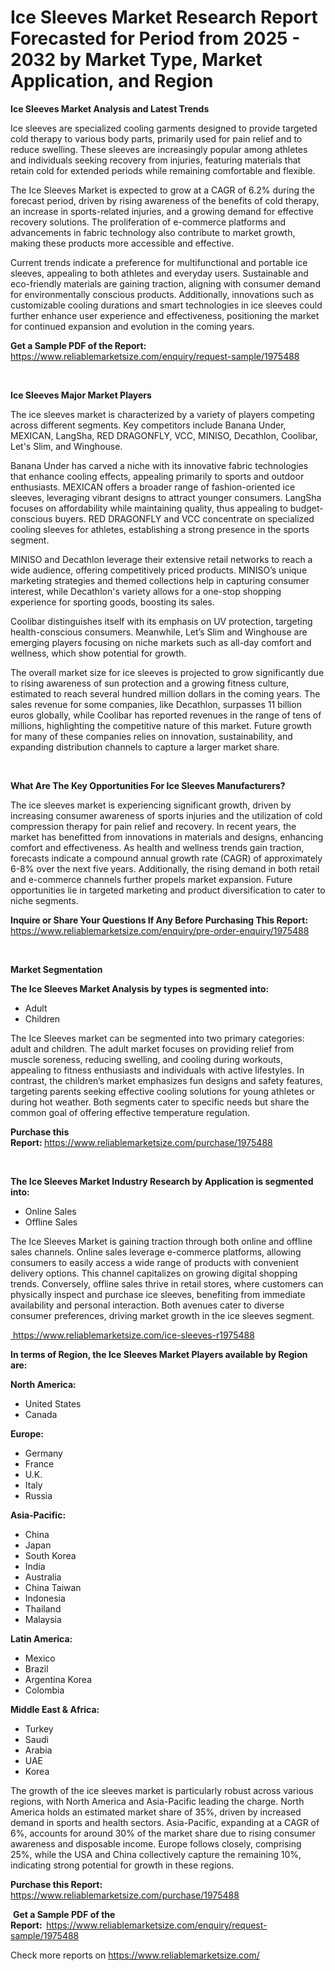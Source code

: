 <p><h1>Ice Sleeves Market Research Report Forecasted for Period from 2025 -  2032 by Market Type, Market Application, and Region</h1></p><p><strong>Ice Sleeves Market Analysis and Latest Trends</strong></p>
<p><p>Ice sleeves are specialized cooling garments designed to provide targeted cold therapy to various body parts, primarily used for pain relief and to reduce swelling. These sleeves are increasingly popular among athletes and individuals seeking recovery from injuries, featuring materials that retain cold for extended periods while remaining comfortable and flexible.</p><p>The Ice Sleeves Market is expected to grow at a CAGR of 6.2% during the forecast period, driven by rising awareness of the benefits of cold therapy, an increase in sports-related injuries, and a growing demand for effective recovery solutions. The proliferation of e-commerce platforms and advancements in fabric technology also contribute to market growth, making these products more accessible and effective.</p><p>Current trends indicate a preference for multifunctional and portable ice sleeves, appealing to both athletes and everyday users. Sustainable and eco-friendly materials are gaining traction, aligning with consumer demand for environmentally conscious products. Additionally, innovations such as customizable cooling durations and smart technologies in ice sleeves could further enhance user experience and effectiveness, positioning the market for continued expansion and evolution in the coming years.</p></p>
<p><strong>Get a Sample PDF of the Report:&nbsp;</strong> <a href="https://www.reliablemarketsize.com/enquiry/request-sample/1975488?utm_campaign=3223&utm_medium=2&utm_source=Github&utm_content=ia&utm_term=05042025&utm_id=ice-sleeves">https://www.reliablemarketsize.com/enquiry/request-sample/1975488</a></p>
<p>&nbsp;</p>
<p><strong>Ice Sleeves Major Market Players</strong></p>
<p><p>The ice sleeves market is characterized by a variety of players competing across different segments. Key competitors include Banana Under, MEXICAN, LangSha, RED DRAGONFLY, VCC, MINISO, Decathlon, Coolibar, Let's Slim, and Winghouse. </p><p>Banana Under has carved a niche with its innovative fabric technologies that enhance cooling effects, appealing primarily to sports and outdoor enthusiasts. MEXICAN offers a broader range of fashion-oriented ice sleeves, leveraging vibrant designs to attract younger consumers. LangSha focuses on affordability while maintaining quality, thus appealing to budget-conscious buyers. RED DRAGONFLY and VCC concentrate on specialized cooling sleeves for athletes, establishing a strong presence in the sports segment.</p><p>MINISO and Decathlon leverage their extensive retail networks to reach a wide audience, offering competitively priced products. MINISO’s unique marketing strategies and themed collections help in capturing consumer interest, while Decathlon's variety allows for a one-stop shopping experience for sporting goods, boosting its sales.</p><p>Coolibar distinguishes itself with its emphasis on UV protection, targeting health-conscious consumers. Meanwhile, Let’s Slim and Winghouse are emerging players focusing on niche markets such as all-day comfort and wellness, which show potential for growth.</p><p>The overall market size for ice sleeves is projected to grow significantly due to rising awareness of sun protection and a growing fitness culture, estimated to reach several hundred million dollars in the coming years. The sales revenue for some companies, like Decathlon, surpasses 11 billion euros globally, while Coolibar has reported revenues in the range of tens of millions, highlighting the competitive nature of this market. Future growth for many of these companies relies on innovation, sustainability, and expanding distribution channels to capture a larger market share.</p></p>
<p>&nbsp;</p>
<p><strong>What Are The Key Opportunities For Ice Sleeves Manufacturers?</strong></p>
<p><p>The ice sleeves market is experiencing significant growth, driven by increasing consumer awareness of sports injuries and the utilization of cold compression therapy for pain relief and recovery. In recent years, the market has benefitted from innovations in materials and designs, enhancing comfort and effectiveness. As health and wellness trends gain traction, forecasts indicate a compound annual growth rate (CAGR) of approximately 6-8% over the next five years. Additionally, the rising demand in both retail and e-commerce channels further propels market expansion. Future opportunities lie in targeted marketing and product diversification to cater to niche segments.</p></p>
<p><strong>Inquire or Share Your Questions If Any Before Purchasing This Report:</strong> <a href="https://www.reliablemarketsize.com/enquiry/pre-order-enquiry/1975488?utm_campaign=3223&utm_medium=2&utm_source=Github&utm_content=ia&utm_term=05042025&utm_id=ice-sleeves">https://www.reliablemarketsize.com/enquiry/pre-order-enquiry/1975488</a></p>
<p>&nbsp;</p>
<p><strong>Market Segmentation</strong></p>
<p><strong>The Ice Sleeves Market Analysis by types is segmented into:</strong></p>
<p><ul><li>Adult</li><li>Children</li></ul></p>
<p><p>The Ice Sleeves market can be segmented into two primary categories: adult and children. The adult market focuses on providing relief from muscle soreness, reducing swelling, and cooling during workouts, appealing to fitness enthusiasts and individuals with active lifestyles. In contrast, the children’s market emphasizes fun designs and safety features, targeting parents seeking effective cooling solutions for young athletes or during hot weather. Both segments cater to specific needs but share the common goal of offering effective temperature regulation.</p></p>
<p><strong>Purchase this Report:&nbsp;</strong><a href="https://www.reliablemarketsize.com/purchase/1975488?utm_campaign=3223&utm_medium=2&utm_source=Github&utm_content=ia&utm_term=05042025&utm_id=ice-sleeves">https://www.reliablemarketsize.com/purchase/1975488</a></p>
<p>&nbsp;</p>
<p><strong>The Ice Sleeves Market Industry Research by Application is segmented into:</strong></p>
<p><ul><li>Online Sales</li><li>Offline Sales</li></ul></p>
<p><p>The Ice Sleeves Market is gaining traction through both online and offline sales channels. Online sales leverage e-commerce platforms, allowing consumers to easily access a wide range of products with convenient delivery options. This channel capitalizes on growing digital shopping trends. Conversely, offline sales thrive in retail stores, where customers can physically inspect and purchase ice sleeves, benefiting from immediate availability and personal interaction. Both avenues cater to diverse consumer preferences, driving market growth in the ice sleeves segment.</p></p>
<p><a href="https://www.reliablemarketsize.com/ice-sleeves-r1975488?utm_campaign=3223&utm_medium=2&utm_source=Github&utm_content=ia&utm_term=05042025&utm_id=ice-sleeves">&nbsp;https://www.reliablemarketsize.com/ice-sleeves-r1975488</a></p>
<p><strong>In terms of Region, the Ice Sleeves Market Players available by Region are:</strong></p>
<p>
    <p> <strong> North America: </strong>
        <ul>
            <li>United States</li>
            <li>Canada</li>
        </ul>
        </p> 
    <p> <strong> Europe: </strong>
        <ul>
            <li>Germany</li>
            <li>France</li>
            <li>U.K.</li>
            <li>Italy</li>
            <li>Russia</li>
        </ul>
        </p> 
    <p> <strong> Asia-Pacific: </strong>
        <ul>
            <li>China</li>
            <li>Japan</li>
            <li>South Korea</li>
            <li>India</li>
            <li>Australia</li>
            <li>China Taiwan</li>
            <li>Indonesia</li>
            <li>Thailand</li>
            <li>Malaysia</li>
        </ul>
        </p> 
    <p> <strong> Latin America: </strong>
        <ul>
            <li>Mexico</li>
            <li>Brazil</li>
            <li>Argentina Korea</li>
            <li>Colombia</li>
        </ul>
        </p> 
    <p> <strong> Middle East & Africa: </strong>
        <ul>
            <li>Turkey</li>
            <li>Saudi</li>
            <li>Arabia</li>
            <li>UAE</li>
            <li>Korea</li>
        </ul>
    </p>
    </p>
<p><p>The growth of the ice sleeves market is particularly robust across various regions, with North America and Asia-Pacific leading the charge. North America holds an estimated market share of 35%, driven by increased demand in sports and health sectors. Asia-Pacific, expanding at a CAGR of 6%, accounts for around 30% of the market share due to rising consumer awareness and disposable income. Europe follows closely, comprising 25%, while the USA and China collectively capture the remaining 10%, indicating strong potential for growth in these regions.</p></p>
<p><strong>Purchase this Report: </strong><a href="https://www.reliablemarketsize.com/purchase/1975488?utm_campaign=3223&utm_medium=2&utm_source=Github&utm_content=ia&utm_term=05042025&utm_id=ice-sleeves">https://www.reliablemarketsize.com/purchase/1975488</a></p>
<p>&nbsp;<strong>Get a Sample PDF of the Report:&nbsp;&nbsp;</strong><a href="https://www.reliablemarketsize.com/enquiry/request-sample/1975488?utm_campaign=3223&utm_medium=2&utm_source=Github&utm_content=ia&utm_term=05042025&utm_id=ice-sleeves">https://www.reliablemarketsize.com/enquiry/request-sample/1975488</a></p>
<p><strong></strong></p>
<p>Check more reports on <a href="https://www.reliablemarketsize.com/?utm_campaign=3223&utm_medium=2&utm_source=Github&utm_content=ia&utm_term=05042025&utm_id=ice-sleeves">https://www.reliablemarketsize.com/</a></p>
